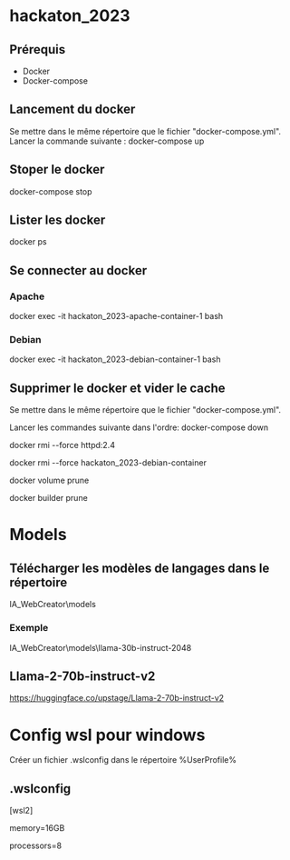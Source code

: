 # hackaton_2023
## Prérequis
- Docker
- Docker-compose
## Lancement du docker
Se mettre dans le même répertoire que le fichier "docker-compose.yml".
Lancer la commande suivante : 
docker-compose up

## Stoper le docker
docker-compose stop

## Lister les docker
docker ps

## Se connecter au docker
### Apache
docker exec -it hackaton_2023-apache-container-1 bash
### Debian
docker exec -it hackaton_2023-debian-container-1 bash

## Supprimer le docker et vider le cache
Se mettre dans le même répertoire que le fichier "docker-compose.yml".

Lancer les commandes suivante dans l'ordre:
docker-compose down

docker rmi --force httpd:2.4

docker rmi --force hackaton_2023-debian-container

docker volume prune

docker builder prune

# Models
## Télécharger les modèles de langages dans le répertoire 
IA_WebCreator\models
### Exemple
IA_WebCreator\models\llama-30b-instruct-2048

## Llama-2-70b-instruct-v2
https://huggingface.co/upstage/Llama-2-70b-instruct-v2

# Config wsl pour windows
Créer un fichier .wslconfig dans le répertoire %UserProfile%
## .wslconfig
[wsl2]

memory=16GB 

processors=8 
